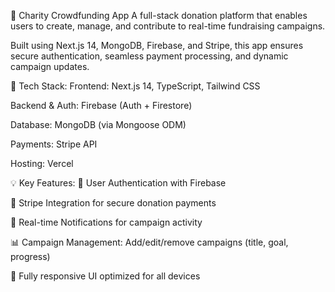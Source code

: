 📌 Charity Crowdfunding App
A full-stack donation platform that enables users to create, manage, and contribute to real-time fundraising campaigns.

Built using Next.js 14, MongoDB, Firebase, and Stripe, this app ensures secure authentication, seamless payment processing, and dynamic campaign updates.

🔧 Tech Stack:
Frontend: Next.js 14, TypeScript, Tailwind CSS

Backend & Auth: Firebase (Auth + Firestore)

Database: MongoDB (via Mongoose ODM)

Payments: Stripe API

Hosting: Vercel

💡 Key Features:
🔐 User Authentication with Firebase

💸 Stripe Integration for secure donation payments

📢 Real-time Notifications for campaign activity

📊 Campaign Management: Add/edit/remove campaigns (title, goal, progress)

📱 Fully responsive UI optimized for all devices


